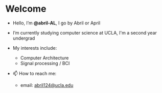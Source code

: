 # Welcome

- Hello, I’m **@abril-AL**, I go by Abril or April 
- I’m currently studying computer science at UCLA, I'm a second year undergrad

- My interests include:
  - Computer Architecture
  - Signal processing / BCI

- 📫 How to reach me:
  - email: abril124@ucla.edu


